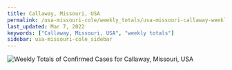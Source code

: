 ```yaml
---
title: Callaway, Missouri, USA
permalink: /usa-missouri-cole/weekly_totals/usa-missouri-callaway-weekly_totals.html
last_updated: Mar 7, 2022
keywords: ["Callaway, Missouri, USA", "weekly totals"]
sidebar: usa-missouri-cole_sidebar
---
```


![Weekly Totals of Confirmed Cases for Callaway, Missouri, USA](/covid_tracker/images/graphs/usa-missouri-callaway-weekly_totals_graph.png)
